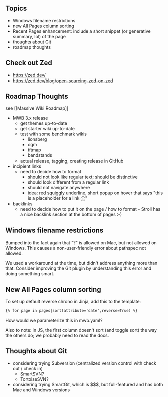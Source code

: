 ## Topics

- Windows filename restrictions
- new All Pages column sorting
- Recent Pages enhancement: include a short snippet (or generative summary, lol) of the page
- thoughts about Git
- roadmap thoughts

## Check out Zed

- https://zed.dev/
- https://zed.dev/blog/open-sourcing-zed-on-zed

## Roadmap Thoughts

see [[Massive Wiki Roadmap]]

- MWB 3.x release
    - get themes up-to-date
    - get starter wiki up-to-date
    - test with some benchmark wikis
        - lionsberg
        - ogm
        - tftmap
        - bandstands 
    - actual release, tagging, creating release in GitHub
- incipient links
    - need to decide how to format
        - should not look like regular text; should be distinctive
        - should look different from a regular link
        - should not navigate anywhere
        - idea: red squiggly underline, short popup on hover that says "this is a placeholder for a link ⓘ"
- backlinks
    - need to decide how to put it on the page / how to format - Stroll has a nice backlink section at the bottom of pages :-)

## Windows filename restrictions

Bumped into the fact again that "?" is allowed on Mac, but not allowed on Windows. This causes a non-user-friendly error about pathspec not allowed.

We used a workaround at the time, but didn't address anything more than that. Consider improving the Git plugin by understanding this error and doing something smart.

## New All Pages column sorting

To set up default reverse chrono in Jinja, add this to the template:

```
{% for page in pages|sort(attribute='date',reverse=True) %}
```

How would we parameterize this in mwb.yaml?


Also to note: in JS, the first column doesn't sort (and toggle sort) the way the others do; we probably need to read the docs.

## Thoughts about Git

- considering trying Subversion (centralized version control with check out / check in)
    - SmartSVN?
    - TortoiseSVN?
- considering trying SmartGit, which is $$$, but full-featured and has both Mac and Windows versions


